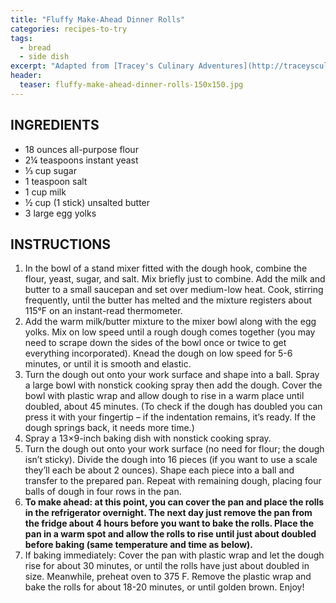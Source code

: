 ```yaml
---
title: "Fluffy Make-Ahead Dinner Rolls"
categories: recipes-to-try
tags: 
  - bread
  - side dish
excerpt: "Adapted from [Tracey's Culinary Adventures](http://traceysculinaryadventures.com/2013/11/fluffy-make-ahead-dinner-rolls.html). They sound easy and tasty ... will update after making them!"
header:
  teaser: fluffy-make-ahead-dinner-rolls-150x150.jpg
---
```


## INGREDIENTS
* 18 ounces all-purpose flour
* 2¼ teaspoons instant yeast
* ⅓ cup sugar
* 1 teaspoon salt
* 1 cup milk
* ½ cup (1 stick) unsalted butter
* 3 large egg yolks

## INSTRUCTIONS
1. In the bowl of a stand mixer fitted with the dough hook, combine the flour, yeast, sugar, and salt. Mix briefly just to combine. Add the milk and butter to a small saucepan and set over medium-low heat. Cook, stirring frequently, until the butter has melted and the mixture registers about 115°F on an instant-read thermometer.
2. Add the warm milk/butter mixture to the mixer bowl along with the egg yolks. Mix on low speed until a rough dough comes together (you may need to scrape down the sides of the bowl once or twice to get everything incorporated). Knead the dough on low speed for 5-6 minutes, or until it is smooth and elastic.
3. Turn the dough out onto your work surface and shape into a ball. Spray a large bowl with nonstick cooking spray then add the dough. Cover the bowl with plastic wrap and allow dough to rise in a warm place until doubled, about 45 minutes. (To check if the dough has doubled you can press it with your fingertip – if the indentation remains, it’s ready. If the dough springs back, it needs more time.)
4. Spray a 13×9-inch baking dish with nonstick cooking spray.
5. Turn the dough out onto your work surface (no need for flour; the dough isn’t sticky). Divide the dough into 16 pieces (if you want to use a scale they’ll each be about 2 ounces). Shape each piece into a ball and transfer to the prepared pan. Repeat with remaining dough, placing four balls of dough in four rows in the pan.
6. **To make ahead: at this point, you can cover the pan and place the rolls in the refrigerator overnight. The next day just remove the pan from the fridge about 4 hours before you want to bake the rolls. Place the pan in a warm spot and allow the rolls to rise until just about doubled before baking (same temperature and time as below).**
7. If baking immediately: Cover the pan with plastic wrap and let the dough rise for about 30 minutes, or until the rolls have just about doubled in size. Meanwhile, preheat oven to 375 F. Remove the plastic wrap and bake the rolls for about 18-20 minutes, or until golden brown. Enjoy!
